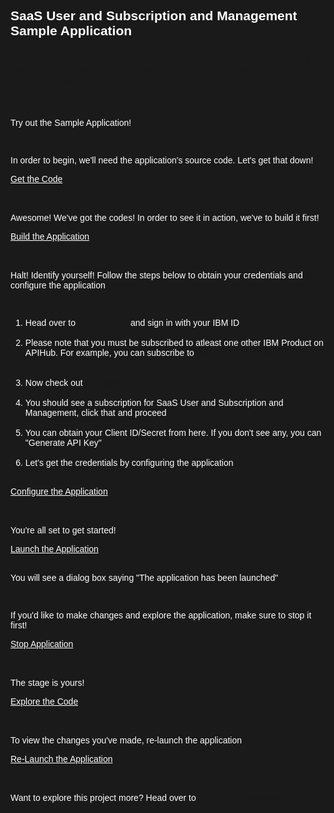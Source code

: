 <html>
<style>
html,div,body{
    background-color:#1a1a1a;
    font-family: 'IBM Plex Sans', sans-serif;
}
.content h2,h3,h4
{
    font-family: 'IBM Plex Sans', sans-serif;
    background-color:#1a1a1a;
}
.content h2,p{
    color:#fff;
    font-family: 'IBM Plex Sans', sans-serif;
}
.content p{
  font-family: 'IBM Plex Sans', sans-serif;  
  font:15px;
  color: #fff;
}
pre{
    background-color:#d9dbde;
    color:#000;
    font-family: 'IBM Plex Sans', sans-serif;
    font:12px;
}
.content h4{
    color:#fff;
}
.content h6{
    font-family: 'IBM Plex Sans', sans-serif;
    background-color:#1a1a1a;
    color:#fff;
}
.content h3{
    font-family: 'IBM Plex Sans', sans-serif;
    color: #2a67f5;
    background-color:#1a1a1a;
}
ul, ol,b{ 
    font-family: 'IBM Plex Sans', sans-serif;
    color: #fff;
}
#ul1{
  font-family: 'IBM Plex Sans', sans-serif;
    color: #fff;
}
.button.is-dark.is-medium {
  font-family: 'IBM Plex Sans', sans-serif;
  background-color: #1a1a1a;
  border-color: white;
  color: #fff;
}
.button.is-dark.is-medium:hover {
  font-family: 'IBM Plex Sans', sans-serif;
  background-color: #2a67f5;
  border-color: white;
  color: #fff;
}
.title.is-3{
  font-family: 'IBM Plex Sans', sans-serif;
  color:#fff;
}
.subtitle.is-4{
    font-family: 'IBM Plex Sans', sans-serif;
    color:#fff;
}
</style>

<body style="font-family: 'IBM Plex Sans', sans-serif;background-color:#1a1a1a;">
<div style="font-family: 'IBM Plex Sans', sans-serif;background-color:#1a1a1a;">

<h2 class="title is-3 ">SaaS User and Subscription and Management Sample Application</h2>

<h3>SaaS User and Subscription and Management APIs can help you perform user management functions for your IBM SaaS subscriptions </h3>

<br>

<p>Try out the Sample Application!</p>

<br>

<p>In order to begin, we'll need the application's source code. Let's get that down!</p>
<a class="button is-dark is-medium" title="Get the Code" href="didact://?commandId=vscode.didact.sendNamedTerminalAString&text=SSM$$git%20clone%20-b%20ssm%20https://github.com/IBM/Developer-Playground.git%20${CHE_PROJECTS_ROOT}/sbs-orgaccess/">Get the Code</a><br><br>

<br>

<p>Awesome! We've got the codes! In order to see it in action, we've to build it first!</p>
<a class="button is-dark is-medium" title="Build the Application" href="didact://?commandId=vscode.didact.sendNamedTerminalAString&text=SSM$$cd%20${CHE_PROJECTS_ROOT}/sbs-orgaccess/SSMSampleApp%20%26%26%20npm%20install">Build the Application</a><br><br>

<br>


<p>Halt! Identify yourself! Follow the steps below to obtain your credentials and configure the application </p>
<br>
  <ol>
  <li>Head over to <a title= "IBM API Hub" href="https://developer.ibm.com/apis/">IBM API Hub</a> and sign in with your IBM ID</li><br>
  <li>Please note that you must be subscribed to atleast one other IBM Product on APIHub. For example, you can subscribe to <a title= "IBMFOC" href="https://developer.ibm.com/apis/catalog/industryresearch--i2r-fss/Introduction">IBM FOC Enterprise Microservices</a></li><br>
  <li>Now check out <a title= "My Subscriptions" href="https://developer.ibm.com/profile/myapis">API Subscriptions</a></li><br>
  <li>You should see a subscription for SaaS User and Subscription and Management, click that and proceed</li><br>
  <li>You can obtain your Client ID/Secret from here. If you don't see any, you can "Generate API Key"</li><br>
  <li>Let's get the credentials by configuring the application </li><br>
</ol>

<a class="button is-dark is-medium" title="Configure the Application" href="didact://?commandId=vscode.open&projectFilePath=sbs-orgaccess/SSMSampleApp/.env">Configure the Application</a><br><br>
<br>

<p> You're all set to get started! </p>
<a class="button is-dark is-medium" title="Launch the Application" href="didact://?commandId=vscode.didact.sendNamedTerminalAString&text=SSM$$cd%20${CHE_PROJECTS_ROOT}/sbs-orgaccess/SSMSampleApp%20%26%26%20npm%20start&completion=The%20application%20has%20been%20launched.">Launch the Application</a><br><br>

<p>You will see a dialog box saying "The application has been launched" </p>

<br>


<p> If you'd like to make changes and explore the application, make sure to stop it first! </p>
<a class="button is-dark is-medium" title="Stop Application" href="didact://?commandId=vscode.didact.sendNamedTerminalCtrlC&text=SSM" >Stop Application</a><br><br>

<br>


<p> The stage is yours! </p>
<a class="button is-dark is-medium" title="Explore the Code" href="didact://?commandId=vscode.open&projectFilePath=sbs-orgaccess/SSMSampleApp/services/service.js">Explore the Code</a><br><br>
<br>


<p> To view the changes you've made, re-launch the application </p>
<a class="button is-dark is-medium" title="Re-Launch the Application" href="didact://?commandId=vscode.didact.sendNamedTerminalAString&text=SSM$$cd%20${CHE_PROJECTS_ROOT}/sbs-orgaccess/SSMSampleApp%20%26%26%20npm%20start&completion=The%20application%20has%20been%20launched.">Re-Launch the Application</a><br><br>

<br>

<p> Want to explore this project more? Head over to <a href = "https://github.com/IBM/Developer-Playground/tree/master" > the GitHub Repository</a> </p>

</ol>
<br/>


</div>
</body>
</html>

